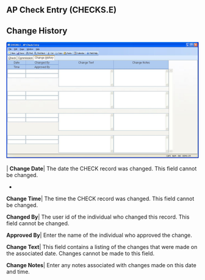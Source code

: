 ## AP Check Entry (CHECKS.E)
<PageHeader />

## Change History

![](./CHECKS-E-3.jpg)

| **Change Date**|  The date the CHECK record was changed. This field cannot
be changed.

-  
**Change Time**|  The time the CHECK record was changed. This field cannot be
changed.

**Changed By**|  The user id of the individual who changed this record. This
field cannot be changed.

**Approved By**|  Enter the name of the individual who approved the change.

**Change Text**|  This field contains a listing of the changes that were made
on the associated date. Changes cannot be made to this field.

**Change Notes**|  Enter any notes associated with changes made on this date
and time.


<badge text= "Version 8.10.57 " vertical="middle" />

<PageFooter />
